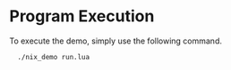 Program Execution
=================

To execute the demo, simply use the following command.

```sh
  ./nix_demo run.lua
```

